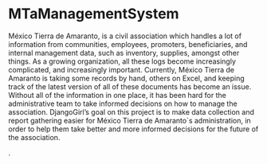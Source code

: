 # MTaManagementSystem

México Tierra de Amaranto, is a civil association which handles a lot of information from communities, employees, promoters, beneficiaries, and internal management data, such as inventory, supplies, amongst other things. As a growing organization, all these logs become increasingly complicated, and increasingly important. Currently, México Tierra de Amaranto is taking some records by hand, others on Excel, and keeping track of the latest version of all of these documents has become an issue. Without all of the information in one place, it has been hard for the administrative team to take informed decisions on how to manage the association.
DjangoGirl’s goal on this project is to make data collection and report gathering easier for México Tierra de Amaranto´s administration, in order to help them take better and more informed decisions for the future of the association.

.
